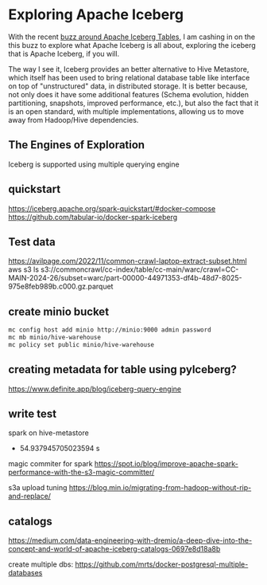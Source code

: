 # Exploring Apache Iceberg

With the recent [buzz around Apache Iceberg Tables](https://thenewstack.io/snowflake-databricks-and-the-fight-for-apache-iceberg-tables/), I am cashing in on the this buzz to explore what Apache Iceberg is all about, exploring the iceberg that is Apache Iceberg, if you will.

The way I see it, Iceberg provides an better alternative to Hive Metastore, which itself has been used to bring relational database table like interface on top of "unstructured" data, in distributed storage. It is better because, not only does it have some additional features (Schema evolution, hidden partitioning, snapshots, improved performance, etc.), but also the fact that it is an open standard, with multiple implementations, allowing us to move away from Hadoop/Hive dependencies. 

## The Engines of Exploration

Iceberg is supported using multiple querying engine 

## quickstart
https://iceberg.apache.org/spark-quickstart/#docker-compose
https://github.com/tabular-io/docker-spark-iceberg


## Test data
https://avilpage.com/2022/11/common-crawl-laptop-extract-subset.html
aws s3 ls s3://commoncrawl/cc-index/table/cc-main/warc/crawl=CC-MAIN-2024-26/subset=warc/part-00000-44971353-df4b-48d7-8025-975e8feb989b.c000.gz.parquet


## create minio bucket

```bash
mc config host add minio http://minio:9000 admin password
mc mb minio/hive-warehouse
mc policy set public minio/hive-warehouse
```

## creating metadata for table using pylceberg?

https://www.definite.app/blog/iceberg-query-engine


## write test

spark on hive-metastore
- 54.937945705023594 s

magic commiter for spark
https://spot.io/blog/improve-apache-spark-performance-with-the-s3-magic-committer/


s3a upload tuning
https://blog.min.io/migrating-from-hadoop-without-rip-and-replace/

## catalogs
https://medium.com/data-engineering-with-dremio/a-deep-dive-into-the-concept-and-world-of-apache-iceberg-catalogs-0697e8d18a8b

create multiple dbs:
https://github.com/mrts/docker-postgresql-multiple-databases